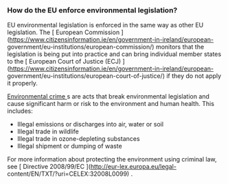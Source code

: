 ###  How do the EU enforce environmental legislation?

EU environmental legislation is enforced in the same way as other EU
legislation. The [ European Commission
](https://www.citizensinformation.ie/en/government-in-ireland/european-
government/eu-institutions/european-commission/) monitors that the legislation
is being put into practice and can bring individual member states to the [
European Court of Justice (ECJ)
](https://www.citizensinformation.ie/en/government-in-ireland/european-
government/eu-institutions/european-court-of-justice/) if they do not apply it
properly.

[ Environmental crime ](http://ec.europa.eu/environment/legal/crime/index.htm)
s are acts that break environmental legislation and cause significant harm or
risk to the environment and human health. This includes:

  * Illegal emissions or discharges into air, water or soil 
  * Illegal trade in wildlife 
  * Illegal trade in ozone-depleting substances 
  * Illegal shipment or dumping of waste 

For more information about protecting the environment using criminal law, see
[ Directive 2008/99/EC ](http://eur-lex.europa.eu/legal-
content/EN/TXT/?uri=CELEX:32008L0099) .
